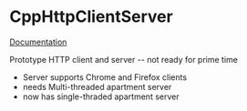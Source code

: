 # CppHttpClientServer

<a href="https://JimFawcett.github.io/CppHttpClientServer.http">Documentation</a>

Prototype HTTP client and server -- not ready for prime time
  - Server supports Chrome and Firefox clients
  - needs Multi-threaded apartment server
  - now has single-thraded apartment server

